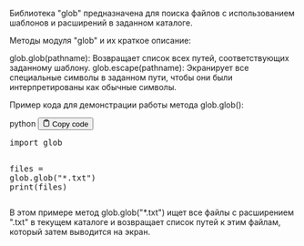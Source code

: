 <p>Библиотека "glob" предназначена для поиска файлов с использованием шаблонов и расширений в заданном каталоге.</p>
<p>Методы модуля "glob" и их краткое описание:</p>
<p>glob.glob(pathname): Возвращает список всех путей, соответствующих заданному шаблону.
glob.escape(pathname): Экранирует все специальные символы в заданном пути, чтобы они были интерпретированы как обычные символы.</p>
<p>Пример кода для демонстрации работы метода glob.glob():</p>
<div class="code-element">
<div class="lang-line">
  <text>python</text>
  <button class="copy-button"
          id="code122fbee5907918f9696b1fd1521d6af6b"
          onclick="copyCode(code122fbee5907918f9696b1fd1521d6af6, code122fbee5907918f9696b1fd1521d6af6b)">
    <svg stroke="currentColor"
         fill="none"
         stroke-width="2"
         viewBox="0 0 24 24"
         stroke-linecap="round"
         stroke-linejoin="round"
         class="h-4 w-4"
         height="1em"
         width="1em"
         xmlns="http://www.w3.org/2000/svg">
      <path d="M16 4h2a2 2 0 0 1 2 2v14a2 2 0 0 1-2 2H6a2 2 0 0 1-2-2V6a2 2 0 0 1 2-2h2"></path>
      <rect x="8" y="2" width="8" height="4" rx="1" ry="1"></rect>
    </svg>
    <text>Copy code</text>
  </button>

</div>
<div class="code" id="code122fbee5907918f9696b1fd1521d6af6"><div class="highlight"><pre><span></span><span class="kn">import</span> <span class="nn">glob</span>

<span class="n">files</span> <span class="o">=</span> <span class="n">glob</span><span class="o">.</span><span class="n">glob</span><span class="p">(</span><span class="s2">&quot;*.txt&quot;</span><span class="p">)</span>
<span class="nb">print</span><span class="p">(</span><span class="n">files</span><span class="p">)</span>
</pre></div></div>
</div>

<p>В этом примере метод glob.glob("*.txt") ищет все файлы с расширением ".txt" в текущем каталоге и возвращает
список путей к этим файлам, который затем выводится на экран.</p>